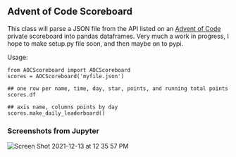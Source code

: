 
## Advent of Code Scoreboard

This class will parse a JSON file from the API listed on an [Advent of Code](https://adventofcode.com) private scoreboard into pandas dataframes. Very much a work in progress, I hope to make setup.py file soon, and then maybe on to pypi.

Usage:

```
from AOCScoreboard import AOCScoreboard
scores = AOCScoreboard('myfile.json')

## one row per name, time, day, star, points, and running total points
scores.df

## axis name, columns points by day
scores.make_daily_leaderboard()

```


### Screenshots from Jupyter


![Screen Shot 2021-12-13 at 12 35 57 PM](https://user-images.githubusercontent.com/13702392/145860893-08c0833a-75cd-49a2-9eca-9d3b0490d9e3.png)
